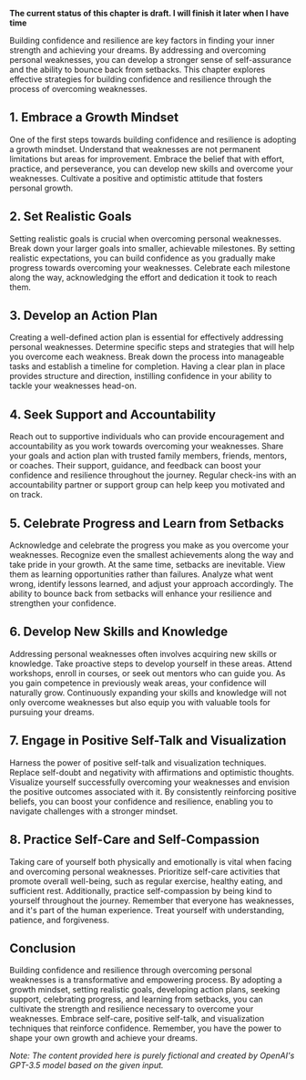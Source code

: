 **The current status of this chapter is draft. I will finish it later when I have time**

Building confidence and resilience are key factors in finding your inner strength and achieving your dreams. By addressing and overcoming personal weaknesses, you can develop a stronger sense of self-assurance and the ability to bounce back from setbacks. This chapter explores effective strategies for building confidence and resilience through the process of overcoming weaknesses.

**1. Embrace a Growth Mindset**
-------------------------------

One of the first steps towards building confidence and resilience is adopting a growth mindset. Understand that weaknesses are not permanent limitations but areas for improvement. Embrace the belief that with effort, practice, and perseverance, you can develop new skills and overcome your weaknesses. Cultivate a positive and optimistic attitude that fosters personal growth.

**2. Set Realistic Goals**
--------------------------

Setting realistic goals is crucial when overcoming personal weaknesses. Break down your larger goals into smaller, achievable milestones. By setting realistic expectations, you can build confidence as you gradually make progress towards overcoming your weaknesses. Celebrate each milestone along the way, acknowledging the effort and dedication it took to reach them.

**3. Develop an Action Plan**
-----------------------------

Creating a well-defined action plan is essential for effectively addressing personal weaknesses. Determine specific steps and strategies that will help you overcome each weakness. Break down the process into manageable tasks and establish a timeline for completion. Having a clear plan in place provides structure and direction, instilling confidence in your ability to tackle your weaknesses head-on.

**4. Seek Support and Accountability**
--------------------------------------

Reach out to supportive individuals who can provide encouragement and accountability as you work towards overcoming your weaknesses. Share your goals and action plan with trusted family members, friends, mentors, or coaches. Their support, guidance, and feedback can boost your confidence and resilience throughout the journey. Regular check-ins with an accountability partner or support group can help keep you motivated and on track.

**5. Celebrate Progress and Learn from Setbacks**
-------------------------------------------------

Acknowledge and celebrate the progress you make as you overcome your weaknesses. Recognize even the smallest achievements along the way and take pride in your growth. At the same time, setbacks are inevitable. View them as learning opportunities rather than failures. Analyze what went wrong, identify lessons learned, and adjust your approach accordingly. The ability to bounce back from setbacks will enhance your resilience and strengthen your confidence.

**6. Develop New Skills and Knowledge**
---------------------------------------

Addressing personal weaknesses often involves acquiring new skills or knowledge. Take proactive steps to develop yourself in these areas. Attend workshops, enroll in courses, or seek out mentors who can guide you. As you gain competence in previously weak areas, your confidence will naturally grow. Continuously expanding your skills and knowledge will not only overcome weaknesses but also equip you with valuable tools for pursuing your dreams.

**7. Engage in Positive Self-Talk and Visualization**
-----------------------------------------------------

Harness the power of positive self-talk and visualization techniques. Replace self-doubt and negativity with affirmations and optimistic thoughts. Visualize yourself successfully overcoming your weaknesses and envision the positive outcomes associated with it. By consistently reinforcing positive beliefs, you can boost your confidence and resilience, enabling you to navigate challenges with a stronger mindset.

**8. Practice Self-Care and Self-Compassion**
---------------------------------------------

Taking care of yourself both physically and emotionally is vital when facing and overcoming personal weaknesses. Prioritize self-care activities that promote overall well-being, such as regular exercise, healthy eating, and sufficient rest. Additionally, practice self-compassion by being kind to yourself throughout the journey. Remember that everyone has weaknesses, and it's part of the human experience. Treat yourself with understanding, patience, and forgiveness.

**Conclusion**
--------------

Building confidence and resilience through overcoming personal weaknesses is a transformative and empowering process. By adopting a growth mindset, setting realistic goals, developing action plans, seeking support, celebrating progress, and learning from setbacks, you can cultivate the strength and resilience necessary to overcome your weaknesses. Embrace self-care, positive self-talk, and visualization techniques that reinforce confidence. Remember, you have the power to shape your own growth and achieve your dreams.

*Note: The content provided here is purely fictional and created by OpenAI's GPT-3.5 model based on the given input.*
